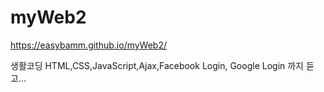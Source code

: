 # myWeb2
https://easybamm.github.io/myWeb2/

생활코딩 HTML,CSS,JavaScript,Ajax,Facebook Login, Google Login 까지 듣고...
